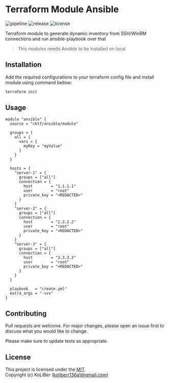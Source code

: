 # Terraform Module Ansible

![pipeline](https://github.com/cktf/terraform-module-ansible/actions/workflows/cicd.yml/badge.svg)
![release](https://img.shields.io/github/v/release/cktf/terraform-module-ansible?display_name=tag)
![license](https://img.shields.io/github/license/cktf/terraform-module-ansible)

Terraform module to generate dynamic inventory from SSH/WinRM connections and run ansible-playbook over that

> This modules needs Ansible to be installed on local

## Installation

Add the required configurations to your terraform config file and install module using command bellow:

```bash
terraform init
```

## Usage

```hcl
module "ansible" {
  source = "cktf/ansible/module"

  groups = {
    all = {
      vars = {
        myKey = "myValue"
      }
    }
  }

  hosts = {
    "server-1" = {
      groups = ["all"]
      connection = {
        host        = "1.1.1.1"
        user        = "root"
        private_key = "<REDACTED>"
      }
    }
    "server-2" = {
      groups = ["all"]
      connection = {
        host        = "2.2.2.2"
        user        = "root"
        private_key = "<REDACTED>"
      }
    }
    "server-3" = {
      groups = ["all"]
      connection = {
        host        = "3.3.3.3"
        user        = "root"
        private_key = "<REDACTED>"
      }
    }
  }

  playbook   = "create.yml"
  extra_args = "-vvv"
}
```

## Contributing

Pull requests are welcome. For major changes, please open an issue first to discuss what you would like to change.

Please make sure to update tests as appropriate.

## License

This project is licensed under the [MIT](LICENSE.md).  
Copyright (c) KoLiBer (koliberr136a1@gmail.com)
